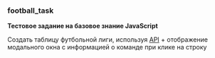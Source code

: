 ### football_task
__Тестовое задание на базовое знание JavaScript__ 

Создать таблицу футбольной лиги, используя [API](https://www.football-data.org/) + отображение модального окна с информацией о команде при клике на строку
